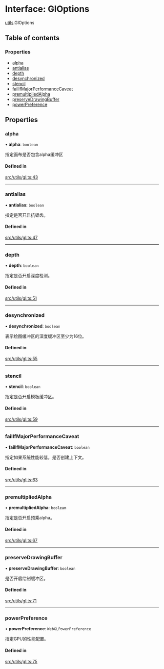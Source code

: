 # Interface: GlOptions

[utils](../modules/utils.md).GlOptions

## Table of contents

### Properties

- [alpha](utils.GlOptions.md#alpha)
- [antialias](utils.GlOptions.md#antialias)
- [depth](utils.GlOptions.md#depth)
- [desynchronized](utils.GlOptions.md#desynchronized)
- [stencil](utils.GlOptions.md#stencil)
- [failIfMajorPerformanceCaveat](utils.GlOptions.md#failifmajorperformancecaveat)
- [premultipliedAlpha](utils.GlOptions.md#premultipliedalpha)
- [preserveDrawingBuffer](utils.GlOptions.md#preservedrawingbuffer)
- [powerPreference](utils.GlOptions.md#powerpreference)

## Properties

### alpha

• **alpha**: `boolean`

指定画布是否包含alpha缓冲区

#### Defined in

[src/utils/gl.ts:43](https://github.com/sakitam-gis/vis-engine/blob/master/src/utils/gl.ts#L43)

___

### antialias

• **antialias**: `boolean`

指定是否开启抗锯齿。

#### Defined in

[src/utils/gl.ts:47](https://github.com/sakitam-gis/vis-engine/blob/master/src/utils/gl.ts#L47)

___

### depth

• **depth**: `boolean`

指定是否开启深度检测。

#### Defined in

[src/utils/gl.ts:51](https://github.com/sakitam-gis/vis-engine/blob/master/src/utils/gl.ts#L51)

___

### desynchronized

• **desynchronized**: `boolean`

表示绘图缓冲区的深度缓冲区至少为16位。

#### Defined in

[src/utils/gl.ts:55](https://github.com/sakitam-gis/vis-engine/blob/master/src/utils/gl.ts#L55)

___

### stencil

• **stencil**: `boolean`

指定是否开启模板缓冲区。

#### Defined in

[src/utils/gl.ts:59](https://github.com/sakitam-gis/vis-engine/blob/master/src/utils/gl.ts#L59)

___

### failIfMajorPerformanceCaveat

• **failIfMajorPerformanceCaveat**: `boolean`

指定如果系统性能较低，是否创建上下文。

#### Defined in

[src/utils/gl.ts:63](https://github.com/sakitam-gis/vis-engine/blob/master/src/utils/gl.ts#L63)

___

### premultipliedAlpha

• **premultipliedAlpha**: `boolean`

指定是否开启预乘alpha。

#### Defined in

[src/utils/gl.ts:67](https://github.com/sakitam-gis/vis-engine/blob/master/src/utils/gl.ts#L67)

___

### preserveDrawingBuffer

• **preserveDrawingBuffer**: `boolean`

是否开启绘制缓冲区。

#### Defined in

[src/utils/gl.ts:71](https://github.com/sakitam-gis/vis-engine/blob/master/src/utils/gl.ts#L71)

___

### powerPreference

• **powerPreference**: `WebGLPowerPreference`

指定GPU的性能配置。

#### Defined in

[src/utils/gl.ts:75](https://github.com/sakitam-gis/vis-engine/blob/master/src/utils/gl.ts#L75)
